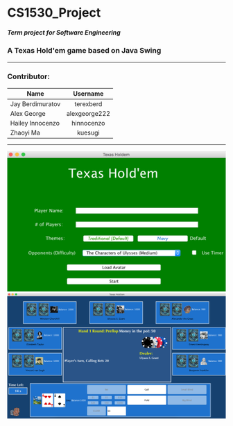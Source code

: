 # CS1530_Project
##### Term project for Software Engineering
### A Texas Hold'em game based on Java Swing
---
### Contributor:
| Name | Username |    
| ------------- |:-------------:|
| Jay Berdimuratov | terexberd |
| Alex George | alexgeorge222 |
| Hailey Innocenzo | hinnocenzo |
| Zhaoyi Ma | kuesugi |
---
![Login](/Login.png)
![In-game](/in-game.png)
